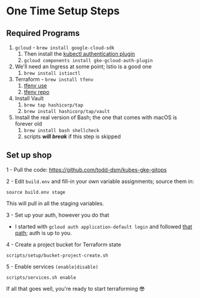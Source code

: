 # One Time Setup Steps

## Required Programs

1. `gcloud` - `brew install google-cloud-sdk`
   1. Then install the [kubectl authentication plugin]
   2. `gcloud components install gke-gcloud-auth-plugin`
2. We'll need an Ingress at some point; Istio is a good one
   1. `brew install istioctl`
3. Terraform - `brew install tfenv`
   1. [tfenv use]
   2. [tfenv repo]
4. Install Vault
   1. `brew tap hashicorp/tap`
   2. `brew install hashicorp/tap/vault`
5. Install the real version of Bash; the one that comes with macOS is forever old
   1. `brew install bash shellcheck`
   2. scripts _**will break**_ if this step is skipped

## Set up shop

1 - Pull the code: https://github.com/todd-dsm/kubes-gke-gitops

2 - Edit `build.env` and fill-in your own variable assignments; source them in:

`source build.env stage`

This will pull in all the staging variables.

3 - Set up your auth, however you do that

* I started with `gcloud auth application-default login` and followed [that path]; auth is up to you.

4 - Create a project bucket for Terraform state

`scripts/setup/bucket-project-create.sh`

5 - Enable services `(enable|disable)`

`scripts/services.sh enable`

If all that goes well, you're ready to start terraforming :sunglasses:

[kubectl authentication plugin]:https://cloud.google.com/blog/products/containers-kubernetes/kubectl-auth-changes-in-gke
[tfenv use]:https://gist.github.com/todd-dsm/1dc120506e89ec36d4d9a05ccb93f68c
[tfenv repo]:https://github.com/tfutils/tfenv
[that path]:https://cloud.google.com/docs/authentication/provide-credentials-adc
